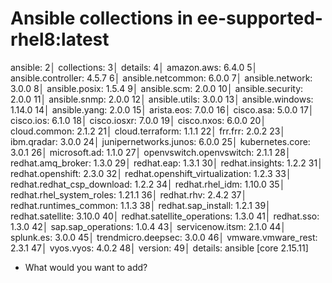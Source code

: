 # Ansible collections in ee-supported-rhel8:latest

ansible:
 2│  collections:
 3│    details:
 4│      amazon.aws: 6.4.0
 5│      ansible.controller: 4.5.7
 6│      ansible.netcommon: 6.0.0
 7│      ansible.network: 3.0.0
 8│      ansible.posix: 1.5.4
 9│      ansible.scm: 2.0.0
10│      ansible.security: 2.0.0
11│      ansible.snmp: 2.0.0
12│      ansible.utils: 3.0.0
13│      ansible.windows: 1.14.0
14│      ansible.yang: 2.0.0
15│      arista.eos: 7.0.0
16│      cisco.asa: 5.0.0
17│      cisco.ios: 6.1.0
18│      cisco.iosxr: 7.0.0
19│      cisco.nxos: 6.0.0
20│      cloud.common: 2.1.2
21│      cloud.terraform: 1.1.1
22│      frr.frr: 2.0.2
23│      ibm.qradar: 3.0.0
24│      junipernetworks.junos: 6.0.0
25│      kubernetes.core: 3.0.1
26│      microsoft.ad: 1.1.0
27│      openvswitch.openvswitch: 2.1.1
28│      redhat.amq_broker: 1.3.0
29│      redhat.eap: 1.3.1
30│      redhat.insights: 1.2.2
31│      redhat.openshift: 2.3.0
32│      redhat.openshift_virtualization: 1.2.3
33│      redhat.redhat_csp_download: 1.2.2
34│      redhat.rhel_idm: 1.10.0
35│      redhat.rhel_system_roles: 1.21.1
36│      redhat.rhv: 2.4.2
37│      redhat.runtimes_common: 1.1.3
38│      redhat.sap_install: 1.2.1
39│      redhat.satellite: 3.10.0
40│      redhat.satellite_operations: 1.3.0
41│      redhat.sso: 1.3.0
42│      sap.sap_operations: 1.0.4
43│      servicenow.itsm: 2.1.0
44│      splunk.es: 3.0.0
45│      trendmicro.deepsec: 3.0.0
46│      vmware.vmware_rest: 2.3.1
47│      vyos.vyos: 4.0.2
48│  version:
49│    details: ansible [core 2.15.11]

- What would you want to add?
